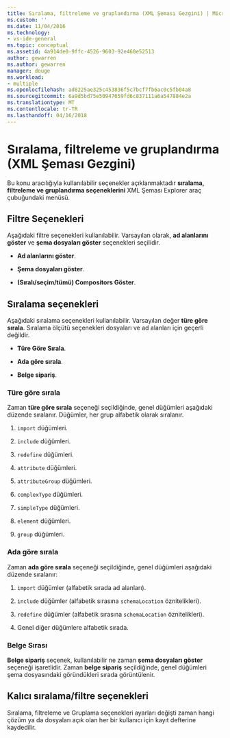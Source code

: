 ```yaml
---
title: Sıralama, filtreleme ve gruplandırma (XML Şeması Gezgini) | Microsoft Docs
ms.custom: ''
ms.date: 11/04/2016
ms.technology:
- vs-ide-general
ms.topic: conceptual
ms.assetid: 4a914de0-9ffc-4526-9603-92e460e52513
author: gewarren
ms.author: gewarren
manager: douge
ms.workload:
- multiple
ms.openlocfilehash: ad8225ae325c453836f5c7bcf7fb6ac0c5fb04a8
ms.sourcegitcommit: 6a9d5bd75e50947659fd6c837111a6a547884e2a
ms.translationtype: MT
ms.contentlocale: tr-TR
ms.lasthandoff: 04/16/2018
---
```

# <a name="sorting-filtering-and-grouping-xml-schema-explorer"></a>Sıralama, filtreleme ve gruplandırma (XML Şeması Gezgini)
Bu konu aracılığıyla kullanılabilir seçenekler açıklanmaktadır **sıralama, filtreleme ve gruplandırma seçeneklerini** XML Şeması Explorer araç çubuğundaki menüsü.  
  
## <a name="filter-options"></a>Filtre Seçenekleri  
 Aşağıdaki filtre seçenekleri kullanılabilir. Varsayılan olarak, **ad alanlarını göster** ve **şema dosyaları göster** seçenekleri seçilidir.  
  
-   **Ad alanlarını göster**.  
  
-   **Şema dosyaları göster**.  
  
-   **(Sıralı/seçim/tümü) Compositors Göster**.  
  
## <a name="sorting-options"></a>Sıralama seçenekleri  
 Aşağıdaki sıralama seçenekleri kullanılabilir. Varsayılan değer **türe göre sırala**. Sıralama ölçütü seçenekleri dosyaları ve ad alanları için geçerli değildir.  
  
-   **Türe Göre Sırala**.  
  
-   **Ada göre sırala**.  
  
-   **Belge sipariş**.  
  
### <a name="sort-by-type"></a>Türe göre sırala  
 Zaman **türe göre sırala** seçeneği seçildiğinde, genel düğümleri aşağıdaki düzende sıralanır. Düğümler, her grup alfabetik olarak sıralanır.  
  
1.  `import` düğümleri.  
  
2.  `include` düğümleri.  
  
3.  `redefine` düğümleri.  
  
4.  `attribute` düğümleri.  
  
5.  `attributeGroup` düğümleri.  
  
6.  `complexType` düğümleri.  
  
7.  `simpleType` düğümleri.  
  
8.  `element` düğümleri.  
  
9. `group` düğümleri.  
  
### <a name="sort-by-name"></a>Ada göre sırala  
 Zaman **ada göre sırala** seçeneği seçildiğinde, genel düğümleri aşağıdaki düzende sıralanır:  
  
1.  `import` düğümler (alfabetik sırada ad alanları).  
  
2.  `include` düğümler (alfabetik sırasına `schemaLocation` öznitelikleri).  
  
3.  `redefine` düğümler (alfabetik sırasına `schemaLocation` öznitelikleri).  
  
4.  Genel diğer düğümlere alfabetik sırada.  
  
### <a name="document-order"></a>Belge Sırası  
 **Belge sipariş** seçenek, kullanılabilir ne zaman **şema dosyaları göster** seçeneği işaretlidir. Zaman **belge sipariş** seçildiğinde, genel düğümleri şema dosyasındaki göründükleri sırada görüntülenir.  
  
## <a name="persisting-sortfilter-options"></a>Kalıcı sıralama/filtre seçenekleri  
 Sıralama, filtreleme ve Gruplama seçenekleri ayarları değişti zaman hangi çözüm ya da dosyaları açık olan her bir kullanıcı için kayıt defterine kaydedilir.